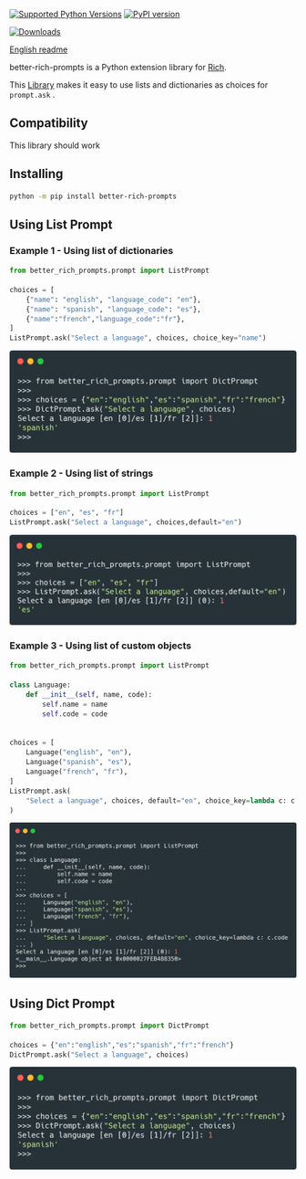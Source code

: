 [![Supported Python Versions](https://img.shields.io/pypi/pyversions/better-rich-prompts/1.0.0)](https://pypi.org/project/better-rich-prompts/) [![PyPI version](https://badge.fury.io/py/better-rich-prompts.svg)](https://badge.fury.io/py/better-rich-prompts)

[![Downloads](https://pepy.tech/badge/better-rich-prompts/month)](https://pepy.tech/project/better-rich-prompts)


[English readme](https://github.com/EwenLo/better-rich-prompts/blob/master/README.md)

better-rich-prompts is a Python extension library for [Rich](https://github.com/Textualize/rich).

This [Library](https://rich.readthedocs.io/en/latest/) makes it easy to use lists and dictionaries as choices for `prompt.ask` .

## Compatibility
This library should work 
## Installing
```sh
python -m pip install better-rich-prompts
```

## Using List Prompt

### Example 1 - Using list of dictionaries
```python
from better_rich_prompts.prompt import ListPrompt

choices = [
    {"name": "english", "language_code": "en"},
    {"name": "spanish", "language_code": "es"},
    {"name":"french","language_code":"fr"},
]
ListPrompt.ask("Select a language", choices, choice_key="name")
```
![ListPrompt Example](https://raw.githubusercontent.com/EwenLo/better-rich-prompts/main/imgs/dict_prompt_ex1.png)

### Example 2 - Using list of strings
```python
from better_rich_prompts.prompt import ListPrompt

choices = ["en", "es", "fr"]
ListPrompt.ask("Select a language", choices,default="en")
```
![ListPrompt Example](https://raw.githubusercontent.com/EwenLo/better-rich-prompts/main/imgs/list_prompt_ex2.png)

### Example 3 - Using list of custom objects
```python
from better_rich_prompts.prompt import ListPrompt

class Language:
    def __init__(self, name, code):
        self.name = name
        self.code = code


choices = [
    Language("english", "en"),
    Language("spanish", "es"),
    Language("french", "fr"),
]
ListPrompt.ask(
    "Select a language", choices, default="en", choice_key=lambda c: c.code
)
```
![ListPrompt Example](https://raw.githubusercontent.com/EwenLo/better-rich-prompts/main/imgs/list_prompt_ex3.png)

## Using Dict Prompt
```python
from better_rich_prompts.prompt import DictPrompt

choices = {"en":"english","es":"spanish","fr":"french"}
DictPrompt.ask("Select a language", choices)
```
![ListPrompt Example](https://raw.githubusercontent.com/EwenLo/better-rich-prompts/main/imgs/dict_prompt_ex1.png)

